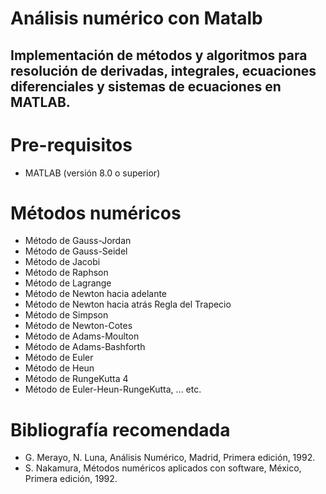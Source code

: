 # Análisis numérico con Matalb

## Implementación de métodos y algoritmos para resolución de derivadas, integrales, ecuaciones diferenciales y sistemas de ecuaciones en MATLAB.

# Pre-requisitos

- MATLAB (versión 8.0 o superior)

# Métodos numéricos

- Método de Gauss-Jordan
- Método de Gauss-Seidel
- Método de Jacobi
- Método de Raphson
- Método de Lagrange
- Método de Newton hacia adelante
- Método de Newton hacia atrás
  Regla del Trapecio
- Método de Simpson
- Método de Newton-Cotes
- Método de Adams-Moulton
- Método de Adams-Bashforth
- Método de Euler
- Método de Heun
- Método de RungeKutta 4
- Método de Euler-Heun-RungeKutta, ... etc.

# Bibliografía recomendada

- G. Merayo, N. Luna, Análisis Numérico, Madrid, Primera edición, 1992.
- S. Nakamura, Métodos numéricos aplicados con software, México, Primera edición, 1992.
